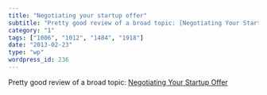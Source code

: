 ```yaml
---
title: "Negotiating your startup offer"
subtitle: "Pretty good review of a broad topic: [Negotiating Your Startup Offer](http://rob.by/2013/negotiating..."
category: "1"
tags: ["1006", "1012", "1484", "1918"]
date: "2013-02-23"
type: "wp"
wordpress_id: 236
---
```

Pretty good review of a broad topic: [Negotiating Your Startup Offer](http://rob.by/2013/negotiating-your-startup-job-offer)